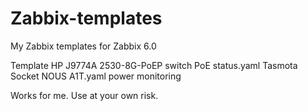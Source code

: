# Zabbix-templates

My Zabbix templates for Zabbix 6.0

Template HP J9774A 2530-8G-PoEP switch PoE status.yaml
Tasmota Socket NOUS A1T.yaml   power monitoring

Works for me. Use at your own risk.
